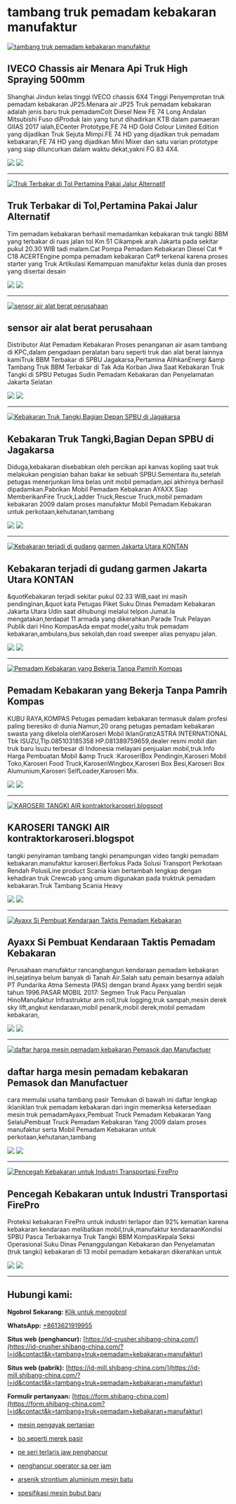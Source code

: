 # tambang truk pemadam kebakaran manufaktur

<a href="https://swt.shibang-china.com/?l=id&img&k=tambang+truk+pemadam+kebakaran+manufaktur" target="_blank">![tambang truk pemadam kebakaran manufaktur](http://static.shibang-china.com/all-800x300/275.jpg)</a>

## IVECO Chassis air Menara Api Truk High Spraying 500mm
Shanghai Jindun kelas tinggi IVECO chassis 6X4 Tinggi Penyemprotan truk pemadam kebakaran JP25.Menara air JP25 Truk pemadam kebakaran adalah jenis baru truk pemadamColt Diesel New FE 74 Long Andalan Mitsubishi Fuso diProduk lain yang turut dihadirkan KTB dalam pamaeran GIIAS 2017 ialah,ECenter Prototype,FE 74 HD Gold Colour Limited Edition yang dijadikan Truk Sejuta Mimpi.FE 74 HD yang dijadikan truk pemadam kebakaran,FE 74 HD yang dijadikan Mini Mixer dan satu varian prototype yang siap diluncurkan dalam waktu dekat,yakni FG 83 4X4.


<a href="https://whatsapp.shibangsoft.com/WhatsApp.php" target="_blank" title="WhatsApp">![](http://static.shibang-china.com/icon/whatsapp.png)</a> <a href="https://swt.shibang-china.com/?l=id&icon&k=tambang+truk+pemadam+kebakaran+manufaktur" target="_blank">![](http://static.shibang-china.com/icon/chat-id.png)</a>

---

<a href="https://swt.shibang-china.com/?l=id&img&k=tambang+truk+pemadam+kebakaran+manufaktur" target="_blank">![Truk Terbakar di Tol,Pertamina Pakai Jalur Alternatif](http://static.shibang-china.com/all-800x300/537.jpg)</a>

## Truk Terbakar di Tol,Pertamina Pakai Jalur Alternatif
Tim pemadam kebakaran berhasil memadamkan kebakaran truk tangki BBM yang terbakar di ruas jalan tol Km 51 Cikampek arah Jakarta pada sekitar pukul 20.30 WIB tadi malam.Cat Pompa Pemadam Kebakaran Diesel Cat ® C18 ACERTEngine pompa pemadam kebakaran Cat® terkenal karena proses starter yang Truk Artikulasi Kemampuan manufaktur kelas dunia dan proses yang disertai desain


<a href="https://whatsapp.shibangsoft.com/WhatsApp.php" target="_blank" title="WhatsApp">![](http://static.shibang-china.com/icon/whatsapp.png)</a> <a href="https://swt.shibang-china.com/?l=id&icon&k=tambang+truk+pemadam+kebakaran+manufaktur" target="_blank">![](http://static.shibang-china.com/icon/chat-id.png)</a>

---

<a href="https://swt.shibang-china.com/?l=id&img&k=tambang+truk+pemadam+kebakaran+manufaktur" target="_blank">![sensor air alat berat perusahaan](http://static.shibang-china.com/all-800x300/533.jpg)</a>

## sensor air alat berat perusahaan
Distributor Alat Pemadam Kebakaran Proses penanganan air asam tambang di KPC,dalam pengadaan peralatan baru seperti truk dan alat berat lainnya kamiTruk BBM Terbakar di SPBU Jagakarsa,Pertamina AlihkanEnergi &amp Tambang Truk BBM Terbakar di Tak Ada Korban Jiwa Saat Kebakaran Truk Tangki di SPBU Petugas Sudin Pemadam Kebakaran dan Penyelamatan Jakarta Selatan


<a href="https://whatsapp.shibangsoft.com/WhatsApp.php" target="_blank" title="WhatsApp">![](http://static.shibang-china.com/icon/whatsapp.png)</a> <a href="https://swt.shibang-china.com/?l=id&icon&k=tambang+truk+pemadam+kebakaran+manufaktur" target="_blank">![](http://static.shibang-china.com/icon/chat-id.png)</a>

---

<a href="https://swt.shibang-china.com/?l=id&img&k=tambang+truk+pemadam+kebakaran+manufaktur" target="_blank">![Kebakaran Truk Tangki,Bagian Depan SPBU di Jagakarsa](http://static.shibang-china.com/all-800x300/1311.jpg)</a>

## Kebakaran Truk Tangki,Bagian Depan SPBU di Jagakarsa
Diduga,kebakaran disebabkan oleh percikan api kanvas kopling saat truk melakukan pengisian bahan bakar ke sebuah SPBU.Sementara itu,setelah petugas menerjunkan lima belas unit mobil pemadam,api akhirnya berhasil dipadamkan.Pabrikan Mobil Pemadam Kebakaran AYAXX Siap MemberikanFire Truck,Ladder Truck,Rescue Truck,mobil pemadam kebakaran 2009 dalam proses manufaktur Mobil Pemadam Kebakaran untuk perkotaan,kehutanan,tambang


<a href="https://whatsapp.shibangsoft.com/WhatsApp.php" target="_blank" title="WhatsApp">![](http://static.shibang-china.com/icon/whatsapp.png)</a> <a href="https://swt.shibang-china.com/?l=id&icon&k=tambang+truk+pemadam+kebakaran+manufaktur" target="_blank">![](http://static.shibang-china.com/icon/chat-id.png)</a>

---

<a href="https://swt.shibang-china.com/?l=id&img&k=tambang+truk+pemadam+kebakaran+manufaktur" target="_blank">![Kebakaran terjadi di gudang garmen Jakarta Utara KONTAN](http://static.shibang-china.com/all-800x300/1349.jpg)</a>

## Kebakaran terjadi di gudang garmen Jakarta Utara KONTAN
&quotKebakaran terjadi sekitar pukul 02.33 WIB,saat ini masih pendinginan,&quot kata Petugas Piket Suku Dinas Pemadam Kebakaran Jakarta Utara Udin saat dihubungi melalui telpon Jumat.Ia mengatakan,terdapat 11 armada yang dikerahkan.Parade Truk Pelayan Publik dari Hino KompasAda empat model,yaitu truk pemadam kebakaran,ambulans,bus sekolah,dan road sweeper alias penyapu jalan.


<a href="https://whatsapp.shibangsoft.com/WhatsApp.php" target="_blank" title="WhatsApp">![](http://static.shibang-china.com/icon/whatsapp.png)</a> <a href="https://swt.shibang-china.com/?l=id&icon&k=tambang+truk+pemadam+kebakaran+manufaktur" target="_blank">![](http://static.shibang-china.com/icon/chat-id.png)</a>

---

<a href="https://swt.shibang-china.com/?l=id&img&k=tambang+truk+pemadam+kebakaran+manufaktur" target="_blank">![Pemadam Kebakaran yang Bekerja Tanpa Pamrih Kompas](http://static.shibang-china.com/all-800x300/1438.jpg)</a>

## Pemadam Kebakaran yang Bekerja Tanpa Pamrih Kompas
KUBU RAYA,KOMPAS Petugas pemadam kebakaran termasuk dalam profesi paling beresiko di dunia.Namun,20 orang petugas pemadam kebakaran swasta yang dikelola olehKaroseri Mobil IklanGratizASTRA INTERNATIONAL Tbk ISUZU,Tlp.085103185358 HP.081389759659,dealer resmi mobil dan truk baru Isuzu terbesar di Indonesia melayani penjualan mobil,truk.Info Harga Pembuatan Mobil &amp Truck :KaroseriBox Pendingin,Karoseri Mobil Toko,Karoseri Food Truck,KaroseriWingbox,Karoseri Box Besi,Karoseri Box Alumunium,Karoseri SelfLoader,Karoseri Mix.


<a href="https://whatsapp.shibangsoft.com/WhatsApp.php" target="_blank" title="WhatsApp">![](http://static.shibang-china.com/icon/whatsapp.png)</a> <a href="https://swt.shibang-china.com/?l=id&icon&k=tambang+truk+pemadam+kebakaran+manufaktur" target="_blank">![](http://static.shibang-china.com/icon/chat-id.png)</a>

---

<a href="https://swt.shibang-china.com/?l=id&img&k=tambang+truk+pemadam+kebakaran+manufaktur" target="_blank">![KAROSERI TANGKI AIR kontraktorkaroseri.blogspot](http://static.shibang-china.com/all-800x300/1422.jpg)</a>

## KAROSERI TANGKI AIR kontraktorkaroseri.blogspot
tangki penyiraman tambang tangki penampungan video tangki pemadam kebakaran.manufaktur karoseri.Berfokus Pada Solusi Transport Perkotaan Rendah PolusiLine product Scania kian bertambah lengkap dengan kehadiran truk Crewcab yang umum digunakan pada truktruk pemadam kebakaran.Truk Tambang Scania Heavy


<a href="https://whatsapp.shibangsoft.com/WhatsApp.php" target="_blank" title="WhatsApp">![](http://static.shibang-china.com/icon/whatsapp.png)</a> <a href="https://swt.shibang-china.com/?l=id&icon&k=tambang+truk+pemadam+kebakaran+manufaktur" target="_blank">![](http://static.shibang-china.com/icon/chat-id.png)</a>

---

<a href="https://swt.shibang-china.com/?l=id&img&k=tambang+truk+pemadam+kebakaran+manufaktur" target="_blank">![Ayaxx Si Pembuat Kendaraan Taktis Pemadam Kebakaran](http://static.shibang-china.com/all-800x300/661.jpg)</a>

## Ayaxx Si Pembuat Kendaraan Taktis Pemadam Kebakaran
Perusahaan manufaktur rancangbangun kendaraan pemadam kebakaran ini,sejatinya belum banyak di Tanah Air.Salah satu pemain besarnya adalah PT Pundarika Atma Semesta (PAS) dengan brand Ayaxx yang berdiri sejak tahun 1996.PASAR MOBIL 2017: Segmen Truk Pacu Penjualan HinoManufaktur Infrastruktur arm roll,truk logging,truk sampah,mesin derek sky lift,angkut kendaraan,mobil penarik,mobil derek,mobil pemadam kebakaran,


<a href="https://whatsapp.shibangsoft.com/WhatsApp.php" target="_blank" title="WhatsApp">![](http://static.shibang-china.com/icon/whatsapp.png)</a> <a href="https://swt.shibang-china.com/?l=id&icon&k=tambang+truk+pemadam+kebakaran+manufaktur" target="_blank">![](http://static.shibang-china.com/icon/chat-id.png)</a>

---

<a href="https://swt.shibang-china.com/?l=id&img&k=tambang+truk+pemadam+kebakaran+manufaktur" target="_blank">![daftar harga mesin pemadam kebakaran Pemasok dan Manufactuer](http://static.shibang-china.com/all-800x300/45.jpg)</a>

## daftar harga mesin pemadam kebakaran Pemasok dan Manufactuer
cara memulai usaha tambang pasir Temukan di bawah ini daftar lengkap iklaniklan truk pemadam kebakaran dari ingin memeriksa ketersediaan mesin truk pemadamAyaxx,Pembuat Truck Pemadam Kebakaran Yang SelaluPembuat Truck Pemadam Kebakaran Yang 2009 dalam proses manufaktur serta Mobil Pemadam Kebakaran untuk perkotaan,kehutanan,tambang


<a href="https://whatsapp.shibangsoft.com/WhatsApp.php" target="_blank" title="WhatsApp">![](http://static.shibang-china.com/icon/whatsapp.png)</a> <a href="https://swt.shibang-china.com/?l=id&icon&k=tambang+truk+pemadam+kebakaran+manufaktur" target="_blank">![](http://static.shibang-china.com/icon/chat-id.png)</a>

---

<a href="https://swt.shibang-china.com/?l=id&img&k=tambang+truk+pemadam+kebakaran+manufaktur" target="_blank">![Pencegah Kebakaran untuk Industri Transportasi FirePro](http://static.shibang-china.com/all-800x300/1232.jpg)</a>

## Pencegah Kebakaran untuk Industri Transportasi FirePro
Proteksi kebakaran FirePro untuk industri terlapor dan 92% kematian karena kebakaran kendaraan melibatkan mobil,truk,manufaktur kendaraanKondisi SPBU Pasca Terbakarnya Truk Tangki BBM KompasKepala Seksi Operasional Suku Dinas Penanggulangan Kebakaran dan Penyelamatan (truk tangki) kebakaran di 13 mobil pemadam kebakaran dikerahkan untuk


<a href="https://whatsapp.shibangsoft.com/WhatsApp.php" target="_blank" title="WhatsApp">![](http://static.shibang-china.com/icon/whatsapp.png)</a> <a href="https://swt.shibang-china.com/?l=id&icon&k=tambang+truk+pemadam+kebakaran+manufaktur" target="_blank">![](http://static.shibang-china.com/icon/chat-id.png)</a>

---
## Hubungi kami:

**Ngobrol Sekarang:** [Klik untuk mengobrol](https://swt.shibang-china.com?l=id&contact&k=tambang+truk+pemadam+kebakaran+manufaktur)

**WhatsApp:**  [+8613621919955](https://whatsapp.shibangsoft.com/WhatsApp.php)

**Situs web (penghancur):** [https://id-crusher.shibang-china.com/](https://id-crusher.shibang-china.com/?l=id&contact&k=tambang+truk+pemadam+kebakaran+manufaktur)

**Situs web (pabrik):** [https://id-mill.shibang-china.com/](https://id-mill.shibang-china.com/?l=id&contact&k=tambang+truk+pemadam+kebakaran+manufaktur)

**Formulir pertanyaan:** [https://form.shibang-china.com](https://form.shibang-china.com?l=id&contact&k=tambang+truk+pemadam+kebakaran+manufaktur)

* [mesin pengayak pertanian](../46/mesin%20pengayak%20pertanian.md)

* [bo seperti merek pasir](../45/bo%20seperti%20merek%20pasir.md)

* [pe seri terlaris jaw penghancur](../43/pe%20seri%20terlaris%20jaw%20penghancur.md)

* [penghancur operator sa per jam](../44/penghancur%20operator%20sa%20per%20jam.md)

* [arsenik strontium aluminium mesin batu](../43/arsenik%20strontium%20aluminium%20mesin%20batu.md)

* [spesifikasi mesin bubut baru](../41/spesifikasi%20mesin%20bubut%20baru.md)